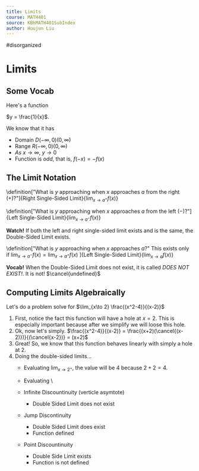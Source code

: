 ```yaml
---
title: Limits
course: MATH401
source: KBhMATH401SubIndex
author: Houjun Liu
---
```


#disorganized

# Limits
## Some Vocab
Here's a function

$y = \frac{1}{x}$. 

We know that it has

* Domain $D (-\infty, 0)(0, \infty)$
* Range $R (-\infty, 0)(0, \infty)$
* $As\ x\to\infty,\ y\to0$
* Function is *odd*, that is, $f(-x) = -f(x)$

## The Limit Notation
\definition["What is $y$ approaching when $x$ approaches $a$ from the right ($+$)?"]{Right Single-Sided Limit}{$\lim_{x\to a^+} f(x)$}

\definition["What is $y$ approaching when $x$ approaches $a$ from the left ($-$)?"]{Left Single-Sided Limit}{$\lim_{x\to a^-} f(x)$}

**Watch!** If both the left and right single-sided limit exists and is the same, the Double-Sided Limit exists.

\definition["What is $y$ approaching when $x$ approaches $a$?" This exists only if $\lim_{x\to a^-} f(x)=\lim_{x\to a^+} f(x)$ ]{Left Single-Sided Limit}{$\lim_{x\to a} f(x)$}

**Vocab!** When the Double-Sided Limit does not exist, it is called _DOES NOT EXIST!_. It is not!  $\cancel{undefined}$

## Computing Limits Algebraically

Let's do a problem solve for $\lim_{x\to 2} \frac{(x^2-4)}{(x-2)}$

1. First, notice the fact this function will have a hole at $x=2$. This is especially important because after we simplify we will loose this hole. 
2. Ok, now let's simply. $\frac{(x^2-4)}{(x-2)} = \frac{(x+2)(\cancel{(x-2)})}{(\cancel{x-2})} = (x+2)$
3. Great! So, we know that this function behaves linearly with simply a hole at 2.
4. Doing the double-sided limits…
    * Evaluating $\lim_{x\to2^+}$, the value will be $4$ because $2+2=4$.
    * Evaluating \
    
    
    * Infinite Discountinuity  (verticle asymtote)
        * Double Sided Limit does not exist
    * Jump Discontinuity
        * Double Sided Limit does exist
        * Function defined
    * Point Discountinuity
        * Double Side Limit exists
        * Function is not defined